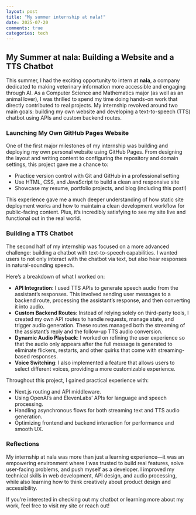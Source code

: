 ```yaml
---
layout: post
title: "My summer internship at nala!"
date: 2025-07-20
comments: true
categories: tech
---
```


## My Summer at nala: Building a Website and a TTS Chatbot

This summer, I had the exciting opportunity to intern at **nala**, a company dedicated to making veterinary information more accessible and engaging through AI. As a Computer Science and Mathematics major (as well as an animal lover), I was thrilled to spend my time doing hands-on work that directly contributed to real projects. My internship revolved around two main goals: building my own website and developing a text-to-speech (TTS) chatbot using APIs and custom backend routes.

### Launching My Own GitHub Pages Website

One of the first major milestones of my internship was building and deploying my own personal website using GitHub Pages. From designing the layout and writing content to configuring the repository and domain settings, this project gave me a chance to:

<div markdown="1">

- Practice version control with Git and GitHub in a professional setting
- Use HTML, CSS, and JavaScript to build a clean and responsive site
- Showcase my resume, portfolio projects, and blog (including this post!)

</div>

This experience gave me a much deeper understanding of how static site deployment works and how to maintain a clean development workflow for public-facing content. Plus, it’s incredibly satisfying to see my site live and functional out in the real world.

### Building a TTS Chatbot

The second half of my internship was focused on a more advanced challenge: building a chatbot with text-to-speech capabilities. I wanted users to not only interact with the chatbot via text, but also hear responses in natural-sounding speech.

Here’s a breakdown of what I worked on:

<div markdown="1">

- **API Integration**: I used TTS APIs to generate speech audio from the assistant’s responses. This involved sending user messages to a backend route, processing the assistant’s response, and then converting it into audio.
- **Custom Backend Routes**: Instead of relying solely on third-party tools, I created my own API routes to handle requests, manage state, and trigger audio generation. These routes managed both the streaming of the assistant’s reply and the follow-up TTS audio conversion.
- **Dynamic Audio Playback**: I worked on refining the user experience so that the audio only appears after the full message is generated to eliminate flickers, restarts, and other quirks that come with streaming-based responses.
- **Voice Switching**: I also implemented a feature that allows users to select different voices, providing a more customizable experience.

</div>

Throughout this project, I gained practical experience with:

<div markdown="1">

- Next.js routing and API middleware.
- Using OpenAI’s and ElevenLabs’ APIs for language and speech processing.
- Handling asynchronous flows for both streaming text and TTS audio generation.
- Optimizing frontend and backend interaction for performance and smooth UX.

</div>

### Reflections

My internship at nala was more than just a learning experience—it was an empowering environment where I was trusted to build real features, solve user-facing problems, and push myself as a developer. I improved my technical skills in web development, API design, and audio processing, while also learning how to think creatively about product design and accessibility.

If you’re interested in checking out my chatbot or learning more about my work, feel free to visit my site or reach out!

[firebug]: https://addons.mozilla.org/en-US/firefox/addon/firebug/
[chrome-dev-tools]: https://developer.chrome.com/devtools
